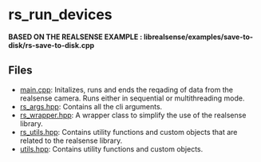 # rs_run_devices

**BASED ON THE REALSENSE EXAMPLE : librealsense/examples/save-to-disk/rs-save-to-disk.cpp**


## Files
- [main.cpp](main.cpp): Initalizes, runs and ends the reqading of data from the realsense camera. Runs either in sequential or multithreading mode.
- [rs_args.hpp](rs_args.hpp): Contains all the cli arguments.
- [rs_wrapper.hpp](rs_wrapper.hpp): A wrapper class to simplify the use of the realsense library.
- [rs_utils.hpp](rs_utils.hpp): Contains utility functions and custom objects that are related to the realsense library.
- [utils.hpp](utils.hpp): Contains utility functions and custom objects.